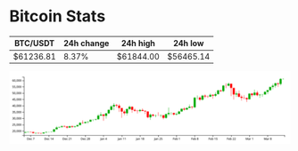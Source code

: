 # Bitcoin Stats

BTC/USDT|24h change|24h high|24h low|
|---|---|---|---|
|$61236.81|8.37%|$61844.00|$56465.14|

<img src="./chart.svg">
